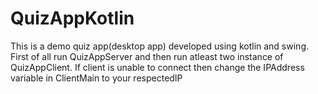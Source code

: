 # QuizAppKotlin
This is a demo quiz app(desktop app) developed using kotlin and swing.
First of all run QuizAppServer and then run atleast two instance of QuizAppClient.
If client is unable to connect then change the IPAddress variable in ClientMain to your respectedIP
